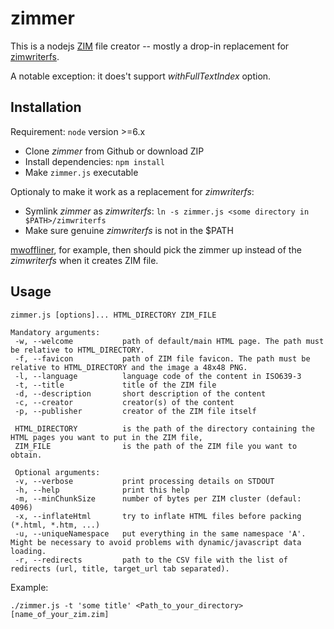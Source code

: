 # zimmer

This is a nodejs [ZIM](http://www.openzim.org/wiki/OpenZIM) file creator -- mostly a drop-in replacement for [zimwriterfs](https://github.com/wikimedia/openzim/tree/master/zimwriterfs).

A notable exception: it does't support *withFullTextIndex* option.

## Installation
Requirement: `node` version >=6.x

* Clone *zimmer* from Github or download ZIP
* Install dependencies: `npm install`
* Make `zimmer.js` executable 

Optionaly to make it work as a replacement for *zimwriterfs*: 
* Symlink *zimmer* as *zimwriterfs*: `ln -s zimmer.js <some directory in $PATH>/zimwriterfs`
* Make sure genuine *zimwriterfs* is not in the $PATH

[mwoffliner](https://github.com/kiwix/mwoffliner), for example, then should pick the zimmer up instead of the *zimwriterfs* when it creates ZIM file.

## Usage
```
zimmer.js [options]... HTML_DIRECTORY ZIM_FILE

Mandatory arguments:
 -w, --welcome           path of default/main HTML page. The path must be relative to HTML_DIRECTORY.
 -f, --favicon           path of ZIM file favicon. The path must be relative to HTML_DIRECTORY and the image a 48x48 PNG.
 -l, --language          language code of the content in ISO639-3
 -t, --title             title of the ZIM file
 -d, --description       short description of the content
 -c, --creator           creator(s) of the content
 -p, --publisher         creator of the ZIM file itself

 HTML_DIRECTORY          is the path of the directory containing the HTML pages you want to put in the ZIM file,
 ZIM_FILE                is the path of the ZIM file you want to obtain.

 Optional arguments:
 -v, --verbose           print processing details on STDOUT
 -h, --help              print this help
 -m, --minChunkSize      number of bytes per ZIM cluster (defaul: 4096)
 -x, --inflateHtml       try to inflate HTML files before packing (*.html, *.htm, ...)
 -u, --uniqueNamespace   put everything in the same namespace 'A'. Might be necessary to avoid problems with dynamic/javascript data loading.
 -r, --redirects         path to the CSV file with the list of redirects (url, title, target_url tab separated).
```

Example:

`./zimmer.js -t 'some title' <Path_to_your_directory> [name_of_your_zim.zim] `
